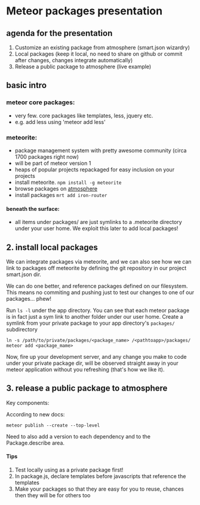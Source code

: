 # Meteor packages presentation


## agenda for the presentation

1. Customize an existing package from atmosphere (smart.json wizardry) 
2. Local packages (keep it local, no need to share on github or commit after changes, changes integrate automatically)
3. Release a public package to atmosphere (live example)


## basic intro

### meteor core packages:

- very few. core packages like templates, less, jquery etc.
- e.g. add less using 'meteor add less'
	
### meteorite:

- package management system with pretty awesome community (circa 1700 packages right now)
- will be part of meteor version 1
- heaps of popular projects repackaged for easy inclusion on your projects
- install meteorite. `npm install -g meteorite`
- browse packages on [atmosphere](http://atmospherejs.com/)
- install packages `mrt add iron-router`
	
	
#### beneath the surface:
- all items under packages/ are just symlinks to a .meteorite directory under your user home.  We exploit this later to add local packages!


## 2. install local packages

We can integrate packages via meteorite, and we can also see how we can link to packages off meteorite by defining the git repository in our project smart.json dir.

We can do one better, and reference packages defined on our filesystem.  This means no commiting and pushing just to test our changes to one of our packages... phew!

Run `ls -l` under the app directory.  You can see that each meteor package is in fact just a sym link to another folder under our user home.  Create a symlink from your private package to your app directory's `packages/` subdirectory

    ln -s /path/to/private/packages/<package_name> /<pathtoapp>/packages/
    meteor add <package_mame>
    
Now, fire up your development server, and any change you make to code under your private package dir, will be observed straight away in your meteor application without you refreshing (that's how we like it).

## 3. release a public package to atmosphere


Key components:

According to new docs:

`meteor publish --create --top-level`

Need to also add a version to each dependency and to the Package.describe area.


#### Tips
1. Test locally using as a private package first!
2. In package.js, declare templates before javascripts that reference the templates
3. Make your packages so that they are easy for you to reuse, chances then they will be for others too





	
	